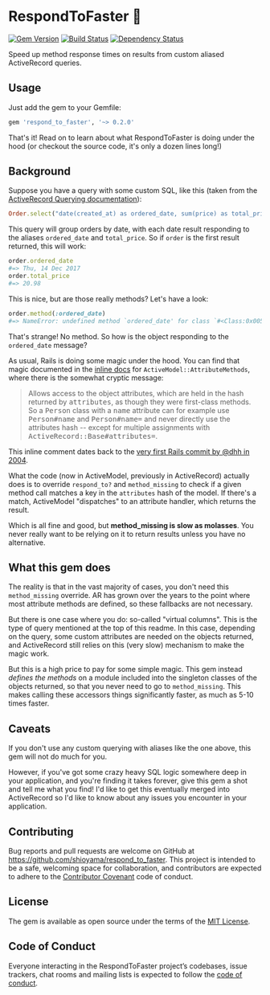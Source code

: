 RespondToFaster :rocket:
========================

[![Gem Version](https://badge.fury.io/rb/respond_to_faster.svg)][gem]
[![Build Status](https://travis-ci.org/shioyama/respond_to_faster.svg?branch=master)][travis]
[![Dependency Status](https://gemnasium.com/shioyama/respond_to_faster.svg)][gemnasium]

[gem]: https://rubygems.org/gems/respond_to_faster
[travis]: https://travis-ci.org/shioyama/respond_to_faster
[gemnasium]: https://gemnasium.com/shioyama/respond_to_faster

Speed up method response times on results from custom aliased ActiveRecord
queries.

## Usage

Just add the gem to your Gemfile:

```ruby
gem 'respond_to_faster', '~> 0.2.0'
```

That's it! Read on to learn about what RespondToFaster is doing under the hood
(or checkout the source code, it's only a dozen lines long!)

## Background

Suppose you have a query with some custom SQL, like this (taken from the
[ActiveRecord Querying documentation](http://guides.rubyonrails.org/active_record_querying.html#group)):

```ruby
Order.select("date(created_at) as ordered_date, sum(price) as total_price").group("date(created_at)")
```

This query will group orders by date, with each date result responding to the
aliases `ordered_date` and `total_price`. So if `order` is the first result
returned, this will work:

```ruby
order.ordered_date
#=> Thu, 14 Dec 2017
order.total_price
#=> 20.98
```

This is nice, but are those really methods? Let's have a look:

```ruby
order.method(:ordered_date)
#=> NameError: undefined method `ordered_date' for class `#<Class:0x00559df3a8ef30>'
```

That's strange! No method. So how is the object responding to the
`ordered_date` message?

As usual, Rails is doing some magic under the hood. You can find that magic
documented in the [inline
docs](https://github.com/rails/rails/blob/fd1304d2aaf5e21df0aac2e8e3f7becdaad15b19/activemodel/lib/active_model/attribute_methods.rb#L415-L420)
for `ActiveModel::AttributeMethods`, where there is the somewhat cryptic message:

> Allows access to the object attributes, which are held in the hash
> returned by <tt>attributes</tt>, as though they were first-class
> methods. So a <tt>Person</tt> class with a <tt>name</tt> attribute can for example use
> <tt>Person#name</tt> and <tt>Person#name=</tt> and never directly use
> the attributes hash -- except for multiple assignments with
> <tt>ActiveRecord::Base#attributes=</tt>.

This inline comment dates back to the [very first Rails commit by @dhh in
2004](https://github.com/rails/rails/commit/db045dbbf60b53dbe013ef25554fd013baf88134).

What the code (now in ActiveModel, previously in ActiveRecord) actually does is
to override `respond_to?` and `method_missing` to check if a given method call
matches a key in the `attributes` hash of the model. If there's a match,
ActiveModel "dispatches" to an attribute handler, which returns the result.

Which is all fine and good, but **method_missing is slow as molasses**. You never
really want to be relying on it to return results unless you have no
alternative.

## What this gem does

The reality is that in the vast majority of cases, you don't need this
`method_missing` override. AR has grown over the years to the point where most
attribute methods are defined, so these fallbacks are not necessary.

But there is one case where you do: so-called "virtual columns". This is the
type of query mentioned at the top of this readme. In this case, depending on
the query, some custom attributes are needed on the objects returned, and
ActiveRecord still relies on this (very slow) mechanism to make the magic work.

But this is a high price to pay for some simple magic. This gem instead
*defines the methods* on a module included into the singleton classes of the
objects returned, so that you never need to go to `method_missing`. This makes
calling these accessors things significantly faster, as much as 5-10 times
faster.

## Caveats

If you don't use any custom querying with aliases like the one above, this gem
will not do much for you.

However, if you've got some crazy heavy SQL logic somewhere deep in your
application, and you're finding it takes forever, give this gem a shot and tell
me what you find! I'd like to get this eventually merged into ActiveRecord so
I'd like to know about any issues you encounter in your application.

## Contributing

Bug reports and pull requests are welcome on GitHub at
https://github.com/shioyama/respond_to_faster. This project is intended to be a
safe, welcoming space for collaboration, and contributors are expected to
adhere to the [Contributor Covenant](http://contributor-covenant.org) code of
conduct.

## License

The gem is available as open source under the terms of the [MIT
License](https://opensource.org/licenses/MIT).

## Code of Conduct

Everyone interacting in the RespondToFaster project’s codebases, issue
trackers, chat rooms and mailing lists is expected to follow the [code of
conduct](https://github.com/shioyama/respond_to_faster/blob/master/CODE_OF_CONDUCT.md).
